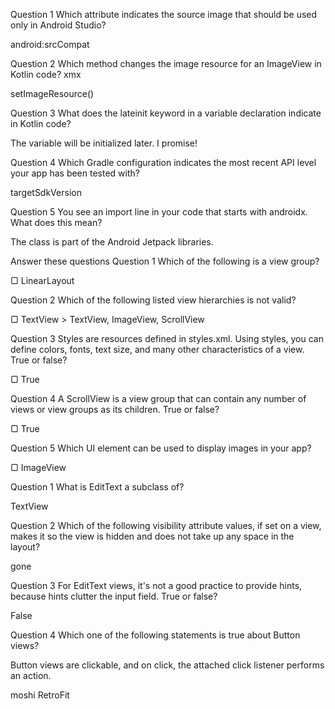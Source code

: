 Question 1
Which <ImageView> attribute indicates the source image that should be used only in Android Studio?

android:srcCompat

Question 2
Which method changes the image resource for an ImageView in Kotlin code? xmx

setImageResource()

Question 3
What does the lateinit keyword in a variable declaration indicate in Kotlin code?

The variable will be initialized later. I promise!

Question 4
Which Gradle configuration indicates the most recent API level your app has been tested with?

targetSdkVersion

Question 5
You see an import line in your code that starts with androidx. What does this mean?

The class is part of the Android Jetpack libraries.

Answer these questions
Question 1
Which of the following is a view group?

▢ LinearLayout

Question 2
Which of the following listed view hierarchies is not valid?

▢ TextView > TextView, ImageView, ScrollView

Question 3
Styles are resources defined in styles.xml. Using styles, you can define colors, fonts, text size, and many other characteristics of a view. True or false?

▢ True

Question 4
A ScrollView is a view group that can contain any number of views or view groups as its children. True or false?

▢ True

Question 5
Which UI element can be used to display images in your app?

▢ ImageView

Question 1
What is EditText a subclass of?

TextView

Question 2
Which of the following visibility attribute values, if set on a view, makes it so the view is hidden and does not take up any space in the layout?

gone

Question 3
For EditText views, it's not a good practice to provide hints, because hints clutter the input field. True or false?

False

Question 4
Which one of the following statements is true about Button views?

Button views are clickable, and on click, the attached click listener performs an action.



moshi 
RetroFit